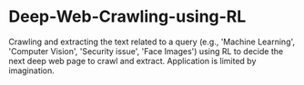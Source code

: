 # Deep-Web-Crawling-using-RL
Crawling and extracting the text related to a query (e.g., 'Machine Learning', 'Computer Vision', 'Security issue', 'Face Images') using RL to decide the next deep web page to crawl and extract. Application is limited by imagination.
